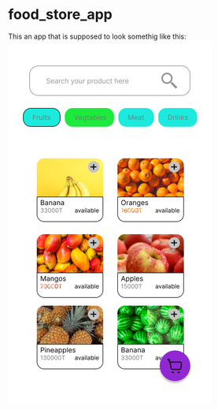 # food_store_app
This an app that is supposed to look somethig like this:
![](https://github.com/pashaamiriali/food_store_app/blob/main/screenshots/homepageux.png)
